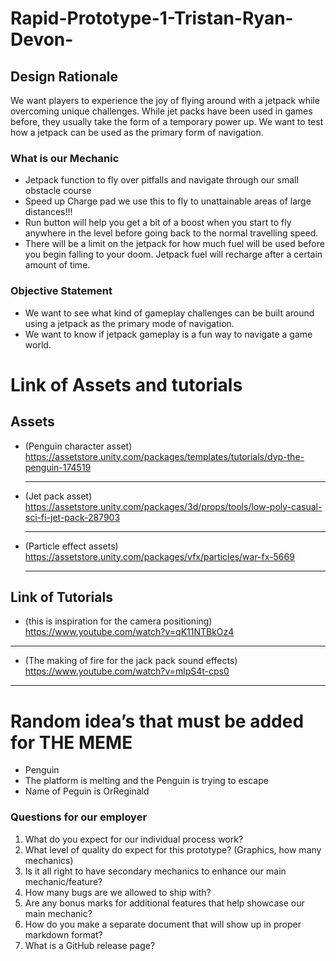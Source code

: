 # Rapid-Prototype-1-Tristan-Ryan-Devon-
## Design Rationale  
We want players to experience the joy of flying around with a jetpack while overcoming unique challenges. While jet packs have been used in games before, they usually take the form of a temporary power up. We want to test how a jetpack can be used as the primary form of navigation.  

### What is our Mechanic
- Jetpack function to fly over pitfalls and navigate through our small obstacle course
- Speed up Charge pad we use this to fly to unattainable areas of large distances!!!
- Run button will help you get a bit of a boost when you start to fly anywhere in the level before going back to the normal travelling speed.
- There will be a limit on the jetpack for how much fuel will be used before you begin falling to your doom. Jetpack fuel will recharge after a certain amount of time.
### Objective Statement
- We want to see what kind of gameplay challenges can be built around using a jetpack as the primary mode of navigation.
- We want to know if jetpack gameplay is a fun way to navigate a game world. 

# Link of Assets and tutorials
## Assets
- (Penguin character asset) https://assetstore.unity.com/packages/templates/tutorials/dyp-the-penguin-174519
  ___
- (Jet pack asset) https://assetstore.unity.com/packages/3d/props/tools/low-poly-casual-sci-fi-jet-pack-287903
  ___
- (Particle effect assets) https://assetstore.unity.com/packages/vfx/particles/war-fx-5669
  ___

## Link of Tutorials
- (this is inspiration for the camera positioning\) https://www.youtube.com/watch?v=qK11NTBkOz4
 ___
- (The making of fire for the jack pack sound effects) https://www.youtube.com/watch?v=mlpS4t-cps0
 ___

# Random idea’s that must be added for THE MEME 

- Penguin
- The platform is melting and the Penguin is trying to escape
- Name of Peguin is OrReginald

### Questions for our employer  
1. What do you expect for our individual process work? 
2. What level of quality do expect for this prototype? (Graphics, how many mechanics) 
3. Is it all right to have secondary mechanics to enhance our main mechanic/feature? 
4. How many bugs are we allowed to ship with? 
5. Are any bonus marks for additional features that help showcase our main mechanic? 
6. How do you make a separate document that will show up in proper markdown format?  
7. What is a GitHub release page? 
